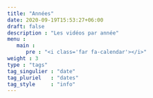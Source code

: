 ```yaml
---
title: "Années"
date: 2020-09-19T15:53:27+06:00
draft: false
description : "Les vidéos par année"
menu :
   main :
      pre : "<i class='far fa-calendar'></i>"
weight : 3
type : "tags"
tag_singulier : "date"
tag_pluriel   : "dates"
tag_style     : "info"
---
```

